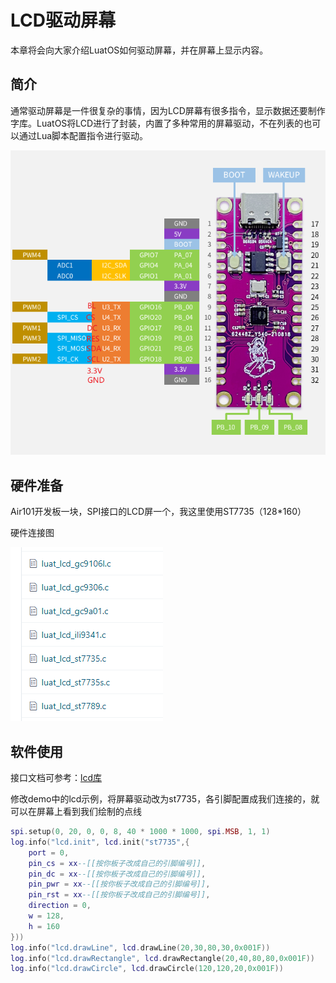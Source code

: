# LCD驱动屏幕

本章将会向大家介绍LuatOS如何驱动屏幕，并在屏幕上显示内容。

## 简介

通常驱动屏幕是一件很复杂的事情，因为LCD屏幕有很多指令，显示数据还要制作字库。LuatOS将LCD进行了封装，内置了多种常用的屏幕驱动，不在列表的也可以通过Lua脚本配置指令进行驱动。

![lcd1](img/lcd1.png)

## 硬件准备

Air101开发板一块，SPI接口的LCD屏一个，我这里使用ST7735（128*160）

硬件连接图

![lcd-conn](img/lcd-conn.png)

## 软件使用

接口文档可参考：[lcd库](https://wiki.luatos.com/api/lcd.html)

修改demo中的lcd示例，将屏幕驱动改为st7735，各引脚配置成我们连接的，就可以在屏幕上看到我们绘制的点线

```lua
spi.setup(0, 20, 0, 0, 8, 40 * 1000 * 1000, spi.MSB, 1, 1)
log.info("lcd.init", lcd.init("st7735",{
    port = 0,
    pin_cs = xx--[[按你板子改成自己的引脚编号]],
    pin_dc = xx--[[按你板子改成自己的引脚编号]],
    pin_pwr = xx--[[按你板子改成自己的引脚编号]],
    pin_rst = xx--[[按你板子改成自己的引脚编号]],
    direction = 0,
    w = 128,
    h = 160
}))
log.info("lcd.drawLine", lcd.drawLine(20,30,80,30,0x001F))
log.info("lcd.drawRectangle", lcd.drawRectangle(20,40,80,80,0x001F))
log.info("lcd.drawCircle", lcd.drawCircle(120,120,20,0x001F))
```
